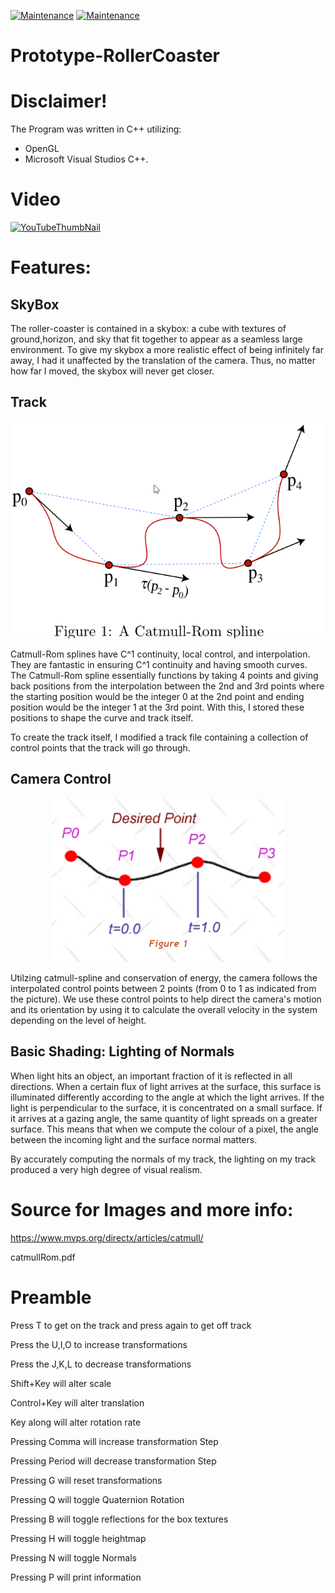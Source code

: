 [![Maintenance](https://img.shields.io/badge/Developer-Danny_Zhu-green.svg)](https://GitHub.com/Naereen/StrapDown.js/graphs/commit-activity) [![Maintenance](https://img.shields.io/badge/Microsoft_Visual_Studios-C++-green.svg)](https://GitHub.com/Naereen/StrapDown.js/graphs/commit-activity)

# Prototype-RollerCoaster

# Disclaimer!

The Program was written in C++ utilizing:
- OpenGL
- Microsoft Visual Studios C++.
# Video
[![YouTubeThumbNail](https://github.com/HiDannyZhu/Prototype-RollerCoaster/blob/master/YouTubeThumbNail.png)](https://www.youtube.com/watch?v=FFaznvya36A "Everything Is AWESOME")

# Features:

## SkyBox

The roller-coaster is contained in a skybox: a cube with textures of ground,horizon, and sky that fit together to appear as a seamless large environment. To give my skybox a more realistic effect of being infinitely far away, I had it unaffected by the translation of the camera. Thus, no matter how far I moved, the skybox will never get closer.
  
## Track
<p align="center">
  <img src="CatmullRomPic2.png">
</p>

Catmull-Rom splines have C^1 continuity, local control, and interpolation. They are fantastic in ensuring C^1 continuity and having smooth curves. The Catmull-Rom spline essentially functions by taking 4 points and giving back positions from the interpolation between the 2nd and 3rd points where the starting position would be the integer 0 at the 2nd point and ending position would be the integer 1 at the 3rd point. With this, I stored these positions to shape the curve and track itself.

To create the track itself, I modified a track file containing a collection of control points that the track will go through. 

## Camera Control
<p align="center">
  <img src="CatmullRomPic.png">
</p>

Utilzing catmull-spline and conservation of energy, the camera follows the interpolated control points between 2 points (from 0 to 1 as indicated from the picture). We use these control points to help direct the camera's motion and its orientation by using it to calculate the overall velocity in the system depending on the level of height.

## Basic Shading: Lighting of Normals
When light hits an object, an important fraction of it is reflected in all directions.
When a certain flux of light arrives at the surface, this surface is illuminated differently according to the angle at which the light arrives. If the light is perpendicular to the surface, it is concentrated on a small surface. If it arrives at a gazing angle, the same quantity of light spreads on a greater surface. This means that when we compute the colour of a pixel, the angle between the incoming light and the surface normal matters.

By accurately computing the normals of my track, the lighting on my track produced a very high degree of visual realism.
   
# Source for Images and more info:
https://www.mvps.org/directx/articles/catmull/

catmullRom.pdf


#  Preamble

Press T to get on the track and press again to get off track

Press the U,I,O to increase transformations

Press the J,K,L to decrease transformations

Shift+Key will alter scale

Control+Key will alter translation

Key along will alter rotation rate

Pressing Comma will increase transformation Step

Pressing Period will decrease transformation Step

Pressing G will reset transformations

Pressing Q will toggle Quaternion Rotation

Pressing B will toggle reflections for the box textures

Pressing H will toggle heightmap

Pressing N will toggle Normals

Pressing P will print information
